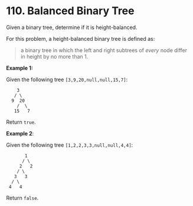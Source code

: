# 110. Balanced Binary Tree

Given a binary tree, determine if it is height-balanced.

For this problem, a height-balanced binary tree is defined as:

> a binary tree in which the left and right subtrees of *every* node differ in height by no more than 1.

**Example 1:**

Given the following tree `[3,9,20,null,null,15,7]`:

```()
    3
   / \
  9  20
    /  \
   15   7
```

Return `true`.

**Example 2**:

Given the following tree `[1,2,2,3,3,null,null,4,4]`:

```()
       1
      / \
     2   2
    / \
   3   3
  / \
 4   4
```

Return `false`.
